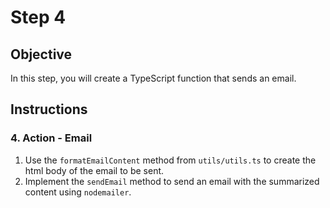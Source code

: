 # Step 4

## Objective

In this step, you will create a TypeScript function that sends an email.

## Instructions

### 4. Action - Email

1. Use the `formatEmailContent` method from `utils/utils.ts` to create the html body of the email to be sent.
2. Implement the `sendEmail` method to send an email with the summarized content using `nodemailer`.